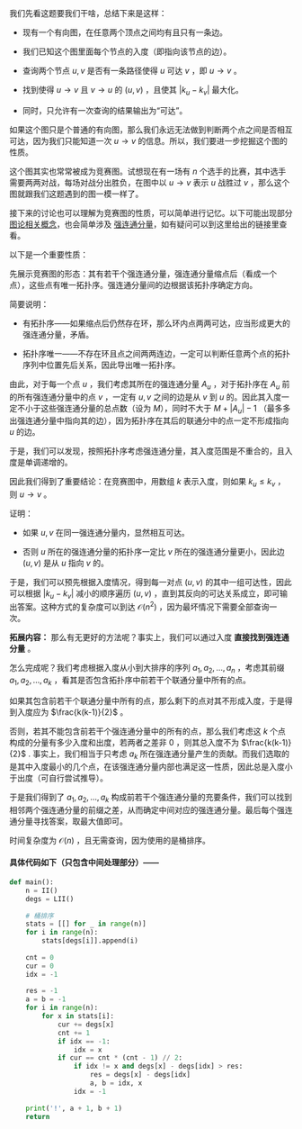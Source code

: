 我们先看这题要我们干啥，总结下来是这样：

- 现有一个有向图，在任意两个顶点之间均有且只有一条边。

- 我们已知这个图里面每个节点的入度（即指向该节点的边）。

- 查询两个节点 $u, v$ 是否有一条路径使得 $u$ 可达 $v$ ，即 $u \to v$ 。

- 找到使得 $u\to v$ 且 $v\to u$ 的 $(u, v)$ ，且使其 $|k_u-k_v|$ 最大化。

- 同时，只允许有一次查询的结果输出为“可达”。

如果这个图只是个普通的有向图，那么我们永远无法做到判断两个点之间是否相互可达，因为我们只能知道一次 $u\to v$ 的信息。所以，我们要进一步挖掘这个图的性质。

这个图其实也常常被成为竞赛图。试想现在有一场有 $n$ 个选手的比赛，其中选手需要两两对战，每场对战分出胜负，在图中以 $u\to v$ 表示 $u$ 战胜过 $v$ ，那么这个图就跟我们这题遇到的图一模一样了。

接下来的讨论也可以理解为竞赛图的性质，可以简单进行记忆。以下可能出现部分 [图论相关概念](https://oi-wiki.org/graph/concept/)，也会简单涉及 [强连通分量](https://oi-wiki.org/graph/scc/)，如有疑问可以到这里给出的链接里查看。

以下是一个重要性质：

先展示竞赛图的形态：其有若干个强连通分量，强连通分量缩点后（看成一个点），这些点有唯一拓扑序。强连通分量间的边根据该拓扑序确定方向。

简要说明：

- 有拓扑序——如果缩点后仍然存在环，那么环内点两两可达，应当形成更大的强连通分量，矛盾。

- 拓扑序唯一——不存在环且点之间两两连边，一定可以判断任意两个点的拓扑序列中位置先后关系，因此导出唯一拓扑序。

由此，对于每一个点 $u$ ，我们考虑其所在的强连通分量 $A_u$ ，对于拓扑序在 $A_u$ 前的所有强连通分量中的点 $v$ ，一定有 $u,v$ 之间的边是从 $v$ 到 $u$ 的。因此其入度一定不小于这些强连通分量的总点数（设为 $M$），同时不大于 $M+|A_u|-1$ （最多多出强连通分量中指向其的边），因为拓扑序在其后的联通分中的点一定不形成指向 $u$ 的边。

于是，我们可以发现，按照拓扑序考虑强连通分量，其入度范围是不重合的，且入度是单调递增的。

因此我们得到了重要结论：在竞赛图中，用数组 $k$ 表示入度，则如果 $k_u\leq k_v$ ，则 $u\to v$ 。

证明：

- 如果 $u, v$ 在同一强连通分量内，显然相互可达。

- 否则 $u$ 所在的强连通分量的拓扑序一定比 $v$ 所在的强连通分量更小，因此边 $(u,v)$ 是从 $u$ 指向 $v$ 的。

于是，我们可以预先根据入度情况，得到每一对点 $(u,v)$ 的其中一组可达性，因此可以根据 $|k_u-k_v|$ 减小的顺序遍历 $(u,v)$ ，直到其反向的可达关系成立，即可输出答案。这种方式的复杂度可以到达 $\mathcal{O}(n^2)$ ，因为最坏情况下需要全部查询一次。

**拓展内容：** 那么有无更好的方法呢？事实上，我们可以通过入度 **直接找到强连通分量** 。

怎么完成呢？我们考虑根据入度从小到大排序的序列 $a_1, a_2,\dots, a_n$ ，考虑其前缀 $a_1, a_2,\dots, a_k$ ，看其是否包含拓扑序中前若干个联通分量中所有的点。

如果其包含前若干个联通分量中所有的点，那么剩下的点对其不形成入度，于是得到入度应为 $\frac{k(k-1)}{2}$ 。

否则，若其不能包含前若干个强连通分量中的所有的点，那么我们考虑这 $k$ 个点构成的分量有多少入度和出度，若两者之差非 $0$ ，则其总入度不为 $\frac{k(k-1)}{2}$ . 事实上，我们相当于只考虑 $a_k$ 所在强连通分量产生的贡献。而我们选取的是其中入度最小的几个点，在该强连通分量内部也满足这一性质，因此总是入度小于出度（可自行尝试推导）。

于是我们得到了 $a_1, a_2,\dots, a_k$ 构成前若干个强连通分量的充要条件，我们可以找到相邻两个强连通分量的前缀之差，从而确定中间对应的强连通分量。最后每个强连通分量寻找答案，取最大值即可。

时间复杂度为 $\mathcal{O}(n)$ ，且无需查询，因为使用的是桶排序。

#### 具体代码如下（只包含中间处理部分）——

```Python []
def main():
    n = II()
    degs = LII()
    
    # 桶排序
    stats = [[] for _ in range(n)]
    for i in range(n):
        stats[degs[i]].append(i)
    
    cnt = 0
    cur = 0
    idx = -1
    
    res = -1
    a = b = -1
    for i in range(n):
        for x in stats[i]:
            cur += degs[x]
            cnt += 1
            if idx == -1:
                idx = x
            if cur == cnt * (cnt - 1) // 2:
                if idx != x and degs[x] - degs[idx] > res:
                    res = degs[x] - degs[idx]
                    a, b = idx, x
                idx = -1
    
    print('!', a + 1, b + 1)
    return 
```